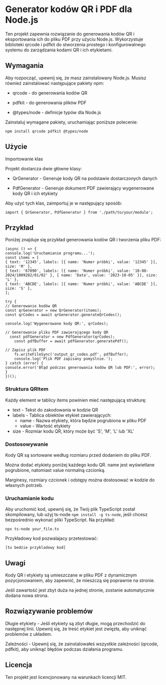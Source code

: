 # Generator kodów QR i PDF dla Node.js

Ten projekt zapewnia rozwiązanie do generowania kodów QR i eksportowania ich do pliku PDF przy użyciu Node.js. Wykorzystuje biblioteki qrcode i pdfkit do stworzenia prostego i konfigurowalnego systemu do zarządzania kodami QR i ich etykietami.

## Wymagania

Aby rozpocząć, upewnij się, że masz zainstalowany Node.js. Musisz również zainstalować następujące pakiety npm:

* qrcode - do generowania kodów QR

* pdfkit - do generowania plików PDF

* @types/node - definicje typów dla Node.js

Zainstaluj wymagane pakiety, uruchamiając poniższe polecenie:

`npm install qrcode pdfkit @types/node`

## Użycie

Importowanie klas

Projekt dostarcza dwie główne klasy:

* QrGenerator - Generuje kody QR na podstawie dostarczonych danych

* PdfGenerator - Generuje dokument PDF zawierający wygenerowane kody QR i ich etykiety

Aby użyć tych klas, zaimportuj je w następujący sposób:

`import { QrGenerator, PdfGenerator } from './path/to/your/module';`

## Przykład

Poniżej znajduje się przykład generowania kodów QR i tworzenia pliku PDF:

```
(async () => {
console.log('Uruchamianie programu...');
const items = [
{ text: '12345', labels: [{ name: 'Numer próbki', value: '12345' }], size: 'M' },
{ text: '67890', labels: [{ name: 'Numer próbki', value: '10-08-2024/1009282/01/02' }, { name: 'Data', value: '2023-10-05' }], size: 'L' },
{ text: 'ABCDE', labels: [{ name: 'Numer próbki', value: 'ABCDE' }], size: 'S' },
];

try {
// Generowanie kodów QR
const qrGenerator = new QrGenerator(items);
const qrCodes = await qrGenerator.generateQrCodes();

console.log('Wygenerowane kody QR:', qrCodes);

// Generowanie pliku PDF zawierającego kody QR
  const pdfGenerator = new PdfGenerator(qrCodes);
    const pdfBuffer = await pdfGenerator.generatePdf();

// Zapisz plik PDF
    fs.writeFileSync('output_qr_codes.pdf', pdfBuffer);
    console.log('Plik PDF zapisany pomyślnie.');
} catch (error) {
console.error('Błąd podczas generowania kodów QR lub PDF:', error);
}
})();
```

### Struktura QRItem

Każdy element w tablicy items powinien mieć następującą strukturę:

* text - Tekst do zakodowania w kodzie QR
* labels - Tablica obiektów etykiet zawierających:
    * name - Nazwa etykiety, która będzie pogrubiona w pliku PDF
    * value - Wartość etykiety
* size - Rozmiar kodu QR, który może być 'S', 'M', 'L' lub 'XL'

### Dostosowywanie

Kody QR są sortowane według rozmiaru przed dodaniem do pliku PDF.

Można dodać etykiety poniżej każdego kodu QR. name jest wyświetlane pogrubione, natomiast value normalną czcionką.

Marginesy, rozmiary czcionek i odstępy można dostosować w kodzie do własnych potrzeb.

### Uruchamianie kodu

Aby uruchomić kod, upewnij się, że Twój plik TypeScript został skompilowany, lub użyj ts-node ```npm install -g ts-node```, jeśli chcesz bezpośrednio wykonać pliki TypeScript. 
Na przykład:

```npx ts-node your_file.ts```

Przykładowy kod pozwalajacy przetestować:

``` [tu bedzie przykladowy kod] ```


## Uwagi

Kody QR i etykiety są umieszczane w pliku PDF z dynamicznym pozycjonowaniem, aby zapewnić, że mieszczą się poprawnie na stronie.

Jeśli zawartość jest zbyt duża na jednej stronie, zostanie automatycznie dodana nowa strona.

## Rozwiązywanie problemów

Długie etykiety - Jeśli etykiety są zbyt długie, mogą przechodzić do następnej linii. Upewnij się, że treść etykiet jest zwięzła, aby uniknąć problemów z układem.

Zależności - Upewnij się, że zainstalowałeś wszystkie zależności (qrcode, pdfkit), aby uniknąć błędów podczas działania programu.

## Licencja

Ten projekt jest licencjonowany na warunkach licencji MIT.